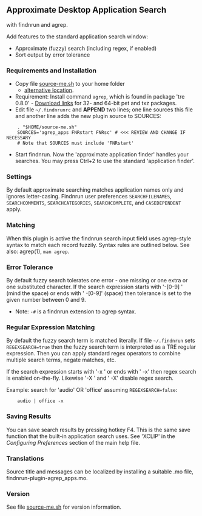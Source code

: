 ## Approximate Desktop Application Search

with findnrun and agrep.

Add features to the standard application search window:

 * Approximate (fuzzy) search (including regex, if enabled)
 * Sort output by error tolerance

### Requirements and Installation

 * Copy file [source-me.sh](source-me.sh) to your home folder
   - [alternative location](examples/agrep_apps/source-me.sh).
 * Requirement: Install command `agrep`, which is found in package
   'tre 0.8.0' - 
   [Download links](https://github.com/step-/find-n-run/releases/2.2.0)
   for 32- and 64-bit pet and txz packages.
 * Edit file `~/.findnrunrc` and **APPEND** two lines; one line sources
   this file and another line adds the new plugin source to SOURCES:
```
    . "$HOME/source-me.sh"
    SOURCES='agrep_apps FNRstart FNRsc' # <<< REVIEW AND CHANGE IF NECESSARY
    # Note that SOURCES must include 'FNRstart'
```

 * Start findnrun. Now the 'approximate application finder' handles your
   searches.  You may press Ctrl+2 to use the standard 'application finder'.

### Settings

By default approximate searching matches application names only and
ignores letter-casing.  Findnrun user preferences `SEARCHFILENAMES`,
`SEARCHCOMMENTS`, `SEARCHCATEGORIES`, `SEARCHCOMPLETE`, and
`CASEDEPENDENT` apply.

### Matching

When this plugin is active the findnrun search input field uses
agrep-style syntax to match each record fuzzily. Syntax rules are
outlined below. See also: agrep(1), `man agrep`.

### Error Tolerance

By default fuzzy search tolerates one error - one missing or one extra
or one substituted character.  If the search expression starts with
'-[0-9] ' (mind the space) or ends with ' -[0-9]' (space) then tolerance
is set to the given number between 0 and 9.

 * Note: `-#` is a findnrun extension to agrep syntax.

### Regular Expression Matching

By default the fuzzy search term is matched literally. If file
`~/.findnrun` sets `REGEXSEARCH=true` then the fuzzy search term is
interpreted as a TRE regular expression. Then you can apply standard
regex operators to combine multiple search terms, negate matches, etc.

If the search expression starts with '-x ' or ends with ' -x' then regex
search is enabled on-the-fly. Likewise '-X ' and ' -X' disable regex search.

Example: search for 'audio' OR 'office' assuming `REGEXSEARCH=false`:
```
    audio | office -x
```

### Saving Results

You can save search results by pressing hotkey F4. This is the same save
function that the built-in application search uses. See 'XCLIP' in the
_Configuring Preferences_ section of the main help file.

### Translations

Source title and messages can be localized by installing a suitable
.mo file, findnrun-plugin-agrep\_apps.mo.

### Version

See file [source-me.sh](source-me.sh) for version information.
